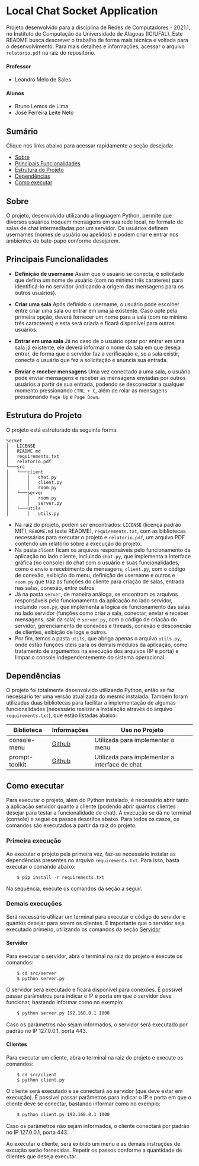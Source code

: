 # Local Chat Socket Application

Projeto desenvolvido para a disciplina de Redes de Computadores - 2021.1, no Instituto de Computação da Universidade de Alagoas (IC/UFAL). Este README busca descrever o trabalho de forma mais técnica e voltada para o desenvolvimento. Para mais detalhes e informações, acessar o arquivo ``relatorio.pdf``  na raiz do repositório.

#### Professor
- Leandro Melo de Sales

#### Alunos 
- Bruno Lemos de Lima
- José Ferreira Leite Neto

## Sumário

Clique nos links abaixo para acessar rapidamente a seção desejada:

- [Sobre](#sobre)
- [Principais Funcionalidades](#principais-funcionalidades)
- [Estrutura do Projeto](#estrutura-do-projeto)
- [Dependências](#dependências)
- [Como executar](#como-executar)

## Sobre
O projeto, desenvolvido utilizando a linguagem Python, permite que diversos usuários troquem mensagens em sua rede local, no formato de salas de chat intermediadas por um servidor. Os usuários definem usernames (nomes de usuário ou apelidos) e podem criar e entrar nos ambientes de bate-papo conforme desejarem.

## Principais Funcionalidades

- **Definição de username**
    Assim que o usuário se conecta, é solicitado que defina um nome de usuário (com no mínimo três carateres) para identificá-lo no servidor (indicando a origem das mensagens para os outros usuários).

- **Criar uma sala**
    Após definido o username, o usuário pode escolher entre criar uma sala ou entrar em uma já existente. Caso opte pela primeira opção, deverá fornecer um nome para a sala (com no mínimo três caracteres) e esta será criada e ficará disponível para outros usuários.

- **Entrar em uma sala**
    Já no caso de o usuário optar por entrar em uma sala já existente, ele deverá informar o nome da sala em que deseja entrar, de forma que o servidor faz a verificação e, se a sala existir, conecta o usuário que fez a solicitação e anuncia sua entrada.

- **Enviar e receber mensagens**
    Uma vez conectado a uma sala, o usuário pode enviar mensagens e receber as mensagens enviadas por outros usuários a partir de sua entrada, podendo se desconectar a qualquer momento pressionando ``CTRL + C``, além de rolar as mensagens pressionando ``Page Up`` e ``Page Down``.

## Estrutura do Projeto

O projeto está estruturado da seguinte forma:

```
Socket
│   LICENSE
│   README.md
│   requirements.txt
│   relatorio.pdf
└───src
│   └───client
│       │   chat.py
│       │   client.py
│       │   room.py
│   └───server
│       │   room.py
│       │   server.py
│   └───utils
│       │   utils.py
```

- Na raiz do projeto, podem ser encontrados: ``LICENSE`` (licença padrão MIT), ``README.md`` (este README), ``requirements.txt``, com as bibliotecas necessárias para executar o projeto e ``relatorio.pdf``, um arquivo PDF contendo um relatório sobre a execução do projeto.
- Na pasta ``client`` ficam os arquivos responsáveis pelo funcionamento da aplicação no lado cliente, incluindo ``chat.py``, que implementa a interface gráfica (no console) do chat com o usuário e suas funcionalidades, como o envio e recebimento de mensagens, ``client.py``, com o código de conexão, exibição do menu, definição de username e outros e ``room.py`` que traz as funções do cliente para criação de salas, entrada nas salas, conexão, entre outros.
- Já na pasta ``server``, de maneira análoga, se encontram os arquivos responsáveis pelo funcionamento da aplicação no lado servidor, incluindo ``room.py``, que implementa a lógica de funcionamento das salas no lado servidor (funções como criar a sala, conectar, enviar e receber mensagens, sair da sala) e ``server.py``, com o código de criação do servidor, gerenciamento de conexões e threads, conexão e desconexão de clientes, exibição de logs e outros.
- Por fim, temos a pasta ``utils``, que abriga apenas o arquivo ``utils.py``, onde estão funções úteis para os demais módulos da aplicação, como tratamento de argumentos na execução dos arquivos (IP e porta) e limpar o console independentemente do sistema operacional.

## Dependências

O projeto foi totalmente desenvolvido utilizando Python, então se faz necessário ter uma versão atualizada do mesmo instalada. Também foram utilizadas duas bibliotecas para facilitar a implementação de algumas funcionalidades (necessário realizar a instalação através do arquivo ``requirements.txt``), que estão listadas abaixo:

| Biblioteca | Informações | Uso no Projeto |
| ------ | ------ | ------ |
| console-menu | [Github](https://github.com/aegirhall/console-menu) | Utilizada para implementar o menu |
| prompt-toolkit | [Github](https://github.com/prompt-toolkit/python-prompt-toolkit) | Utilizada para implementar a interface de chat |

## Como executar

Para executar o projeto, além do Python instalado, é necessário abrir tanto a aplicação servidor quanto a cliente (podendo abrir quantos clientes desejar para testar a funcionalidade de chat). A execução se dá no terminal (console) e segue os passos descritos abaixo. Para todos os casos, os comandos são executados a partir da raiz do projeto.

### Primeira execução

Ao executar o projeto pela primeira vez, faz-se necessário instalar as dependências presentes no arquivo ``requirements.txt``. Para isso, basta executar o comando abaixo:

```
    $ pip install -r requirements.txt
```

Na sequência, execute os comandos da seção a seguir.

### Demais execuções

Será necessário utilizar um terminal para executar o código do servidor e quantos desejar para serem os clientes. É importante que o servidor seja executado primeiro, utilizando os comandos da seção [Servidor](#servidor)

#### Servidor

Para executar o servidor, abra o terminal na raiz do projeto e execute os comandos:

```
    $ cd src/server
    $ python server.py
```

O servidor será executado e ficará disponível para conexões. É possível passar parâmetros para indicar o IP e porta em que o servidor deve funcionar, bastando informar como no exemplo:

```bash
    $ python server.py 192.168.0.1 1000
```

Caso os parâmetros não sejam informados, o servidor será executado por padrão no IP 127.0.0.1, porta 443.

#### Clientes

Para executar um cliente, abra o terminal na raiz do projeto e execute os comandos:

```
    $ cd src/client
    $ python client.py
```

O cliente será executado e se conectará ao servidor (que deve estar em execução). É possível passar parâmetros para indicar o IP e porta em que o cliente deve se conectar, bastando informar como no exemplo:

```bash
    $ python client.py 192.168.0.1 1000
```

Caso os parâmetros não sejam informados, o cliente conectará por padrão no IP 127.0.0.1, porta 443. 

Ao executar o cliente, será exibido um menu e as demais instruções de excução serão fornecidas. Repetir os passos conforme a quantidade de clientes que deseja executar.
